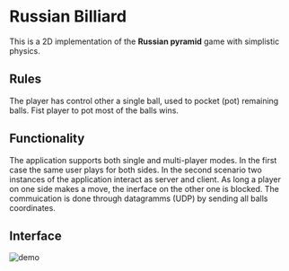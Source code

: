# Russian Billiard

This is a 2D implementation of the **Russian pyramid** game with simplistic physics.

## Rules

The player has control other a single ball, used to pocket (pot) remaining balls. 
Fist player to pot most of the balls wins. 

## Functionality

The application supports both single and multi-player modes. In the first case the same user 
plays for both sides. In the second scenario two instances of the application interact as
server and client. As long a player on one side makes a move, the inerface on the other one
is blocked. The commuication is done through datagramms (UDP) by sending all balls coordinates.

## Interface 

![demo](https://raw.githubusercontent.com/Iulian-Stan/RussianBilliard/bab3bc68b9fdc50c5631cfa91a2e40ea0ae0bc28/demo.PNG)
